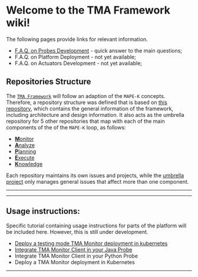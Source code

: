 # Welcome to the TMA Framework wiki!


The following pages provide links for relevant information. 

* [F.A.Q. on Probes Development](F.A.Q.-on-Probes-Development) - quick answer to the main questions;
* F.A.Q. on Platform Deployment - not yet available;
* F.A.Q. on Actuators Development - not yet available;

## Repositories Structure

The [`TMA Framework`](https://github.com/eubr-atmosphere/tma-framework) will follow an adaption of the `MAPE-K` concepts. 
Therefore, a repository structure was defined that is based on [this repository](https://github.com/eubr-atmosphere/tma-framework), which contains the general information of the framework, including architecture and design information.
It also acts as the umbrella repository for 5 other repositories that map with each of the main components of the of the `MAPE-K` loop, as follows:
* [**M**onitor](https://github.com/eubr-atmosphere/tma-framework-m)
* [**A**nalyze](https://github.com/eubr-atmosphere/tma-framework-a)
* [**P**lanning](https://github.com/eubr-atmosphere/tma-framework-p)
* [**E**xecute](https://github.com/eubr-atmosphere/tma-framework-e)
* [**K**nowledge](https://github.com/eubr-atmosphere/tma-framework-k)

Each repository maintains its own issues and projects, while the [umbrella project](https://github.com/eubr-atmosphere/tma-framework) only manages general issues that affect more than one component.


***


***

## Usage instructions:

Specific tutorial containing usage instructions for parts of the platform will be included here.
However, this is still under development.

* [Deploy a testing mode TMA Monitor deployment in kubernetes](Deploy-a-testing-mode-TMA-Monitor-deployment-in-kubernetes)
* [Integrate TMA Monitor Client in your Java Probe](Integrate-TMA-Monitor-Client-in-your-Java-Probe)
* Integrate TMA Monitor Client in your Python Probe
* Deploy a TMA Monitor deployment in Kubernetes

***